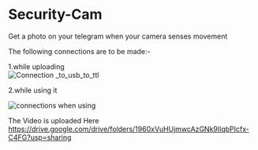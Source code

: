 # Security-Cam
Get a photo on  your telegram when your camera senses movement

The following connections are to be made:-


1.while uploading  
![Connection _to_usb_to_ttl](https://user-images.githubusercontent.com/76564249/180646015-38d5a412-d1eb-41dd-86ae-6adea97d5e63.jpg)

2.while using it

![connections when using](https://user-images.githubusercontent.com/76564249/180646861-7ce70cfc-8e70-418a-8656-222fdc66d420.png)


The Video is uploaded Here
https://drive.google.com/drive/folders/1960xVuHUjmwcAzGNk9IlqbPIcfx-C4FG?usp=sharing
